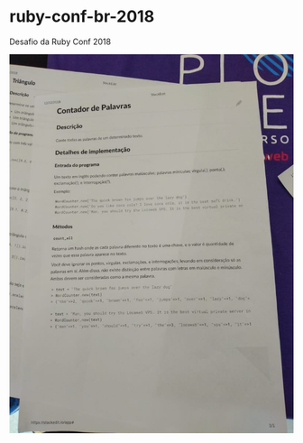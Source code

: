 # ruby-conf-br-2018
Desafio da Ruby Conf 2018

![alt text](https://github.com/armando-couto/ruby-conf-br-2018/blob/master/contador_de_palavras.jpeg "Desafio 1")
